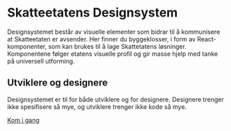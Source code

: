 # Skatteetatens Designsystem

Designsystemet består av visuelle elementer som bidrar til å kommunisere at Skatteetaten er avsender. Her finner du byggeklosser, i form av React-komponenter, som kan brukes til å lage Skattetatens løsninger. Komponentene følger etatens visuelle profil og gir masse hjelp med tanke på universell utforming.

## Utviklere og designere

Designsystemet er til for både utviklere og for designere. Designere trenger ikke spesifisere så mye, og utviklere trenger ikke kode så mye.

[Kom i gang](https://www.skatteetaten.no/stilogtone/designsystemet/kom-i-gang/for-utviklere/)
